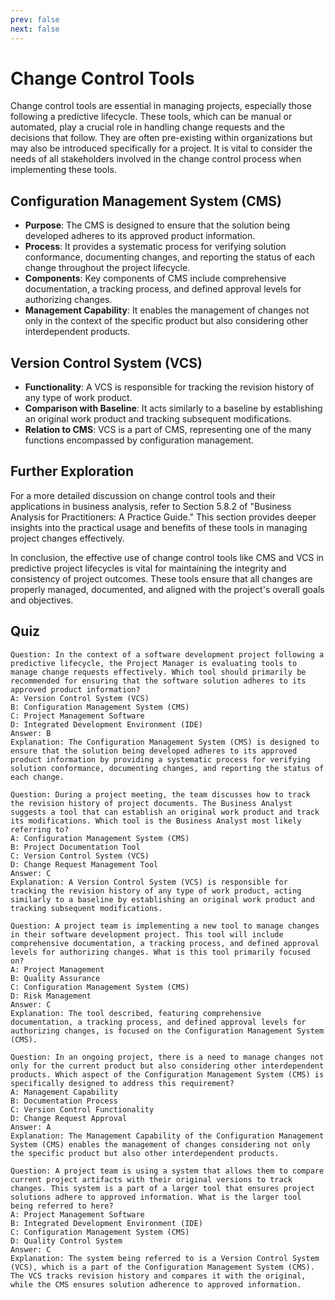 ```yaml
---
prev: false
next: false
---
```


# Change Control Tools

Change control tools are essential in managing projects, especially those following a predictive lifecycle. These tools, which can be manual or automated, play a crucial role in handling change requests and the decisions that follow. They are often pre-existing within organizations but may also be introduced specifically for a project. It is vital to consider the needs of all stakeholders involved in the change control process when implementing these tools.

## Configuration Management System (CMS)

- **Purpose**: The CMS is designed to ensure that the solution being developed adheres to its approved product information.
- **Process**: It provides a systematic process for verifying solution conformance, documenting changes, and reporting the status of each change throughout the project lifecycle.
- **Components**: Key components of CMS include comprehensive documentation, a tracking process, and defined approval levels for authorizing changes.
- **Management Capability**: It enables the management of changes not only in the context of the specific product but also considering other interdependent products.

## Version Control System (VCS)

- **Functionality**: A VCS is responsible for tracking the revision history of any type of work product.
- **Comparison with Baseline**: It acts similarly to a baseline by establishing an original work product and tracking subsequent modifications.
- **Relation to CMS**: VCS is a part of CMS, representing one of the many functions encompassed by configuration management.

## Further Exploration

For a more detailed discussion on change control tools and their applications in business analysis, refer to Section 5.8.2 of "Business Analysis for Practitioners: A Practice Guide." This section provides deeper insights into the practical usage and benefits of these tools in managing project changes effectively.

In conclusion, the effective use of change control tools like CMS and VCS in predictive project lifecycles is vital for maintaining the integrity and consistency of project outcomes. These tools ensure that all changes are properly managed, documented, and aligned with the project's overall goals and objectives.

## Quiz

```quiz
Question: In the context of a software development project following a predictive lifecycle, the Project Manager is evaluating tools to manage change requests effectively. Which tool should primarily be recommended for ensuring that the software solution adheres to its approved product information?
A: Version Control System (VCS)
B: Configuration Management System (CMS)
C: Project Management Software
D: Integrated Development Environment (IDE)
Answer: B
Explanation: The Configuration Management System (CMS) is designed to ensure that the solution being developed adheres to its approved product information by providing a systematic process for verifying solution conformance, documenting changes, and reporting the status of each change.

Question: During a project meeting, the team discusses how to track the revision history of project documents. The Business Analyst suggests a tool that can establish an original work product and track its modifications. Which tool is the Business Analyst most likely referring to?
A: Configuration Management System (CMS)
B: Project Documentation Tool
C: Version Control System (VCS)
D: Change Request Management Tool
Answer: C
Explanation: A Version Control System (VCS) is responsible for tracking the revision history of any type of work product, acting similarly to a baseline by establishing an original work product and tracking subsequent modifications.

Question: A project team is implementing a new tool to manage changes in their software development project. This tool will include comprehensive documentation, a tracking process, and defined approval levels for authorizing changes. What is this tool primarily focused on?
A: Project Management
B: Quality Assurance
C: Configuration Management System (CMS)
D: Risk Management
Answer: C
Explanation: The tool described, featuring comprehensive documentation, a tracking process, and defined approval levels for authorizing changes, is focused on the Configuration Management System (CMS).

Question: In an ongoing project, there is a need to manage changes not only for the current product but also considering other interdependent products. Which aspect of the Configuration Management System (CMS) is specifically designed to address this requirement?
A: Management Capability
B: Documentation Process
C: Version Control Functionality
D: Change Request Approval
Answer: A
Explanation: The Management Capability of the Configuration Management System (CMS) enables the management of changes considering not only the specific product but also other interdependent products.

Question: A project team is using a system that allows them to compare current project artifacts with their original versions to track changes. This system is a part of a larger tool that ensures project solutions adhere to approved information. What is the larger tool being referred to here?
A: Project Management Software
B: Integrated Development Environment (IDE)
C: Configuration Management System (CMS)
D: Quality Control System
Answer: C
Explanation: The system being referred to is a Version Control System (VCS), which is a part of the Configuration Management System (CMS). The VCS tracks revision history and compares it with the original, while the CMS ensures solution adherence to approved information.
```
